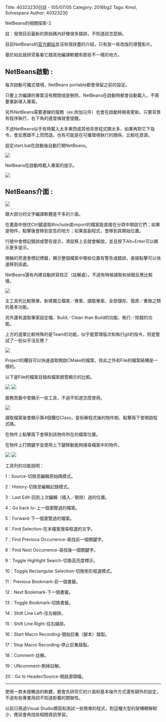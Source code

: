Title: 40323230日誌 - 105/07/05
Category: 2016bg2
Tags: Kmol, Solvespace
Author: 40323230


NetBeans的相關探索-2

註：發現目前最新的原始碼內好像很多錯誤，不知道該怎麼辦。

<!-- PELICAN_END_SUMMARY -->

目前NetBeans的[官方網站](https://netbeans.org/kb/docs/intro-screencasts.html?utm_source=netbeans&utm_campaign=welcomepage"netbeans.org")並沒有很詳盡的介紹，只有放一些改版的導覽影片。

基於如此就研究看看它跟其他編譯軟體有那些不一樣的地方。

<h2>NetBeans啟動 :</h2>

每次啟動可攜式環境，NetBeans portable都會保留之前的設定。

只要上次編譯的專案沒有關閉或是刪除，NetBeans在啟動時都會自動載入，不需要重新導入專案。

另外NetBeans需要連線的服務（ex.附加元件）也會在啟動時檢查更新。只要背景有程序執行，右下角的進度條就會提醒。

不過NetBeans似乎有時載入太多東西或其他背景程式開太多，如果再對它下指令，會反應跟不上而閃退。也有可能是在可攜環境執行的關係，比較吃資源。

設定start.bat在啟動後自動打開NetBeans。

<img src="http://i.imgur.com/VyTHn6F.jpg" >

NetBeans在啟動時載入專案的提示。

<img src="http://i.imgur.com/g2hnriA.jpg" >

<h2>NetBeans介面 :</h2>

<img src="http://i.imgur.com/dpboPO9.jpg" >

跟大部分的文字編譯軟體差不多的介面。

在畫面中按住Ctrl鍵選取#include或import的檔案能直接在分頁中開啟它們；如果是物件，點擊後會移到宣告的地方；如果是副程式，會移到其開始位置。

行號中會標記錯誤或警告提示，滑鼠移上去就會解說，並且按下Alt+Enter可以顯示更多提示。

捲軸的旁邊會標記標籤，顯示整個檔案中哪些位置有警告或錯誤，直接點擊可以快速移到該處。

NetBeans還有內建自動拼寫校正（註解處）。不過有時候讀取和偵錯反應比較慢。

<img src="http://i.imgur.com/dHiNW4x.jpg" >

主工具列比較簡單。新建獨立檔案／專案、讀取專案、全部儲存、復原／重做之類的基本功能。

另外還有選取專案設定檔、Build／Clean than Build的功能、執行／除錯的功能。

上方的選單比較特殊的是Team的功能，似乎能管理版次和執行git的指令，但是嘗試了一些似乎沒反應？

<img src="http://i.imgur.com/Y94zmYv.jpg" >

Project的欄目可以快速選取開啟CMake的檔案，除此之外和File的檔案結構是一樣的。

以下是File的檔案目錄和檔案總管顯示的比較。

<img src="http://i.imgur.com/ekWZDfJ.jpg" >



<img src="http://i.imgur.com/ORqMv0Q.jpg" >

服務頁籤中會顯示一些工具，不過不知道怎麼使用。

<img src="http://i.imgur.com/qMeIdGo.jpg" >

讀取檔案後會顯示第4個欄位Class，是拆解程式後的物件樹，點擊兩下會開啟程式碼。

在物件上點擊兩下會移到該物件所在的檔案位置。

在物件上打關鍵字並使用上下鍵移動能夠搜尋檔案中的物件。

<img src="http://i.imgur.com/XBywmpk.jpg" >



<img src="http://i.imgur.com/rTjJ0jx.jpg" >

工具列的功能說明：

1：Source-切換至編輯原始碼模式。

2：History-切換至編輯記錄模式。

3：Last Edit-回到上次編輯（插入／刪除）過的位置。

4：Go back to-上一個瀏覽過的檔案。

5：Forward-下一個瀏覽過的檔案。

6：Find Selection-在本檔案搜尋框選的文字。

7：Find Previous Occurrence-尋找前一個關鍵字。

8：Find Next Occurrence-尋找後一個關鍵字。

9：Toggle Highlight Search-切換高亮度標示。

10：Toggle Rectangular Selection-切換矩形框選模式。

11：Previous Bookmark-前一個書籤。

12：Next Bookmark-下一個書籤。

13：Toggle Bookmark-切換書籤。

14：Shift Line Left-往左縮排。

15：Shift Line Right-往右縮排。

16：Start Macro Recording-開始巨集（腳本）錄製。

17：Stop Macro Recording-停止巨集錄製。

18：Comment-註解。

19：UNcomment-刪掉註解。

20：Go to Header/Source-開啟源頭檔。

<hr>

使用一款未接觸過的軟體，都會先研究它的介面和基本操作方式還有額外的設定，不過有些專業用詞不知道影響的關聯性。

以前只用過Visual Studio撰寫和測試一些簡單的程式，對這種大型的架構瞭解較少，應該會再找些相關資訊學習。